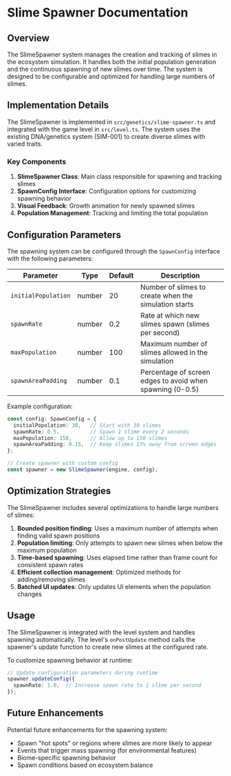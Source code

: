 # Slime Spawner Documentation

## Overview

The SlimeSpawner system manages the creation and tracking of slimes in the ecosystem simulation. It handles both the initial population generation and the continuous spawning of new slimes over time. The system is designed to be configurable and optimized for handling large numbers of slimes.

## Implementation Details

The SlimeSpawner is implemented in `src/genetics/slime-spawner.ts` and integrated with the game level in `src/level.ts`. The system uses the existing DNA/genetics system (SIM-001) to create diverse slimes with varied traits.

### Key Components

1. **SlimeSpawner Class**: Main class responsible for spawning and tracking slimes
2. **SpawnConfig Interface**: Configuration options for customizing spawning behavior
3. **Visual Feedback**: Growth animation for newly spawned slimes
4. **Population Management**: Tracking and limiting the total population

## Configuration Parameters

The spawning system can be configured through the `SpawnConfig` interface with the following parameters:

| Parameter | Type | Default | Description |
|-----------|------|---------|-------------|
| `initialPopulation` | number | 20 | Number of slimes to create when the simulation starts |
| `spawnRate` | number | 0.2 | Rate at which new slimes spawn (slimes per second) |
| `maxPopulation` | number | 100 | Maximum number of slimes allowed in the simulation |
| `spawnAreaPadding` | number | 0.1 | Percentage of screen edges to avoid when spawning (0-0.5) |

Example configuration:
```typescript
const config: SpawnConfig = {
  initialPopulation: 30,   // Start with 30 slimes
  spawnRate: 0.5,          // Spawn 1 slime every 2 seconds
  maxPopulation: 150,      // Allow up to 150 slimes
  spawnAreaPadding: 0.15,  // Keep slimes 15% away from screen edges
};

// Create spawner with custom config
const spawner = new SlimeSpawner(engine, config);
```

## Optimization Strategies

The SlimeSpawner includes several optimizations to handle large numbers of slimes:

1. **Bounded position finding**: Uses a maximum number of attempts when finding valid spawn positions
2. **Population limiting**: Only attempts to spawn new slimes when below the maximum population
3. **Time-based spawning**: Uses elapsed time rather than frame count for consistent spawn rates
4. **Efficient collection management**: Optimized methods for adding/removing slimes
5. **Batched UI updates**: Only updates UI elements when the population changes

## Usage

The SlimeSpawner is integrated with the level system and handles spawning automatically. The level's `onPostUpdate` method calls the spawner's update function to create new slimes at the configured rate.

To customize spawning behavior at runtime:
```typescript
// Update configuration parameters during runtime
spawner.updateConfig({
  spawnRate: 1.0,  // Increase spawn rate to 1 slime per second
});
```

## Future Enhancements

Potential future enhancements for the spawning system:
- Spawn "hot spots" or regions where slimes are more likely to appear
- Events that trigger mass spawning (for environmental features)
- Biome-specific spawning behavior
- Spawn conditions based on ecosystem balance 